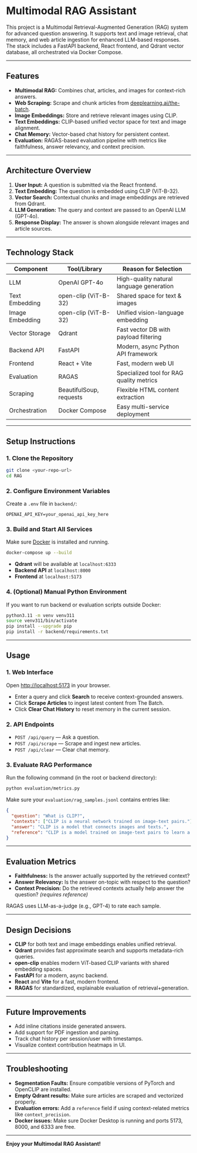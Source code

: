 # Multimodal RAG Assistant

This project is a Multimodal Retrieval-Augmented Generation (RAG) system for advanced question answering. It supports text and image retrieval, chat memory, and web article ingestion for enhanced LLM-based responses. The stack includes a FastAPI backend, React frontend, and Qdrant vector database, all orchestrated via Docker Compose.

---

## Features

- **Multimodal RAG:** Combines chat, articles, and images for context-rich answers.
- **Web Scraping:** Scrape and chunk articles from [deeplearning.ai/the-batch](https://www.deeplearning.ai/the-batch/).
- **Image Embeddings:** Store and retrieve relevant images using CLIP.
- **Text Embeddings:** CLIP-based unified vector space for text and image alignment.
- **Chat Memory:** Vector-based chat history for persistent context.
- **Evaluation:** RAGAS-based evaluation pipeline with metrics like faithfulness, answer relevancy, and context precision.

---

## Architecture Overview

1. **User Input:** A question is submitted via the React frontend.
2. **Text Embedding:** The question is embedded using CLIP (ViT-B-32).
3. **Vector Search:** Contextual chunks and image embeddings are retrieved from Qdrant.
4. **LLM Generation:** The query and context are passed to an OpenAI LLM (GPT-4o).
5. **Response Display:** The answer is shown alongside relevant images and article sources.

---

## Technology Stack

| Component       | Tool/Library            | Reason for Selection                     |
| --------------- | ----------------------- | ---------------------------------------- |
| LLM             | OpenAI GPT-4o           | High-quality natural language generation |
| Text Embedding  | open-clip (ViT-B-32)    | Shared space for text & images           |
| Image Embedding | open-clip (ViT-B-32)    | Unified vision-language embedding        |
| Vector Storage  | Qdrant                  | Fast vector DB with payload filtering    |
| Backend API     | FastAPI                 | Modern, async Python API framework       |
| Frontend        | React + Vite            | Fast, modern web UI                      |
| Evaluation      | RAGAS                   | Specialized tool for RAG quality metrics |
| Scraping        | BeautifulSoup, requests | Flexible HTML content extraction         |
| Orchestration   | Docker Compose          | Easy multi-service deployment            |

---

## Setup Instructions

### 1. Clone the Repository

```bash
git clone <your-repo-url>
cd RAG
```

### 2. Configure Environment Variables

Create a `.env` file in `backend/`:

```
OPENAI_API_KEY=your_openai_api_key_here
```

### 3. Build and Start All Services

Make sure [Docker](https://www.docker.com/products/docker-desktop/) is installed and running.

```bash
docker-compose up --build
```

- **Qdrant** will be available at `localhost:6333`
- **Backend API** at `localhost:8000`
- **Frontend** at `localhost:5173`

### 4. (Optional) Manual Python Environment

If you want to run backend or evaluation scripts outside Docker:

```bash
python3.11 -m venv venv311
source venv311/bin/activate
pip install --upgrade pip
pip install -r backend/requirements.txt
```

---

## Usage

### 1. Web Interface

Open [http://localhost:5173](http://localhost:5173) in your browser.

- Enter a query and click **Search** to receive context-grounded answers.
- Click **Scrape Articles** to ingest latest content from The Batch.
- Click **Clear Chat History** to reset memory in the current session.

### 2. API Endpoints

- `POST /api/query` — Ask a question.
- `POST /api/scrape` — Scrape and ingest new articles.
- `POST /api/clear` — Clear chat memory.

### 3. Evaluate RAG Performance

Run the following command (in the root or backend directory):

```bash
python evaluation/metrics.py
```

Make sure your `evaluation/rag_samples.jsonl` contains entries like:

```json
{
  "question": "What is CLIP?",
  "contexts": ["CLIP is a neural network trained on image-text pairs."],
  "answer": "CLIP is a model that connects images and texts.",
  "reference": "CLIP is a model trained on image-text pairs to learn a shared embedding space."
}
```

---

## Evaluation Metrics

- **Faithfulness:** Is the answer actually supported by the retrieved context?
- **Answer Relevancy:** Is the answer on-topic with respect to the question?
- **Context Precision:** Do the retrieved contexts actually help answer the question? *(requires reference)*

RAGAS uses LLM-as-a-judge (e.g., GPT-4) to rate each sample.

---

## Design Decisions

- **CLIP** for both text and image embeddings enables unified retrieval.
- **Qdrant** provides fast approximate search and supports metadata-rich queries.
- **open-clip** enables modern ViT-based CLIP variants with shared embedding spaces.
- **FastAPI** for a modern, async backend.
- **React** and **Vite** for a fast, modern frontend.
- **RAGAS** for standardized, explainable evaluation of retrieval+generation.

---

## Future Improvements

- Add inline citations inside generated answers.
- Add support for PDF ingestion and parsing.
- Track chat history per session/user with timestamps.
- Visualize context contribution heatmaps in UI.

---

## Troubleshooting

- **Segmentation Faults:** Ensure compatible versions of PyTorch and OpenCLIP are installed.
- **Empty Qdrant results:** Make sure articles are scraped and vectorized properly.
- **Evaluation errors:** Add a `reference` field if using context-related metrics like `context_precision`.
- **Docker issues:** Make sure Docker Desktop is running and ports 5173, 8000, and 6333 are free.

---

**Enjoy your Multimodal RAG Assistant!**